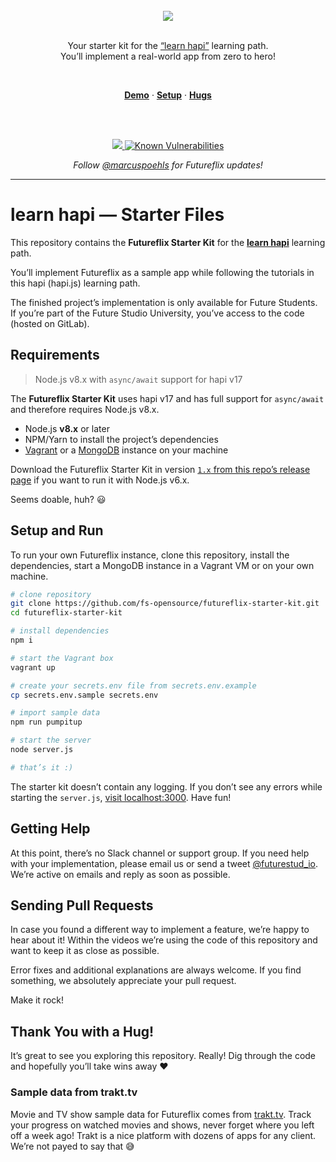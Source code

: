 
<div align="center">
  <br/>
  <a href="http://learnhapi.com">
    <img src="https://futurestud.io/blog/content/images/2018/01/futureflix-teaser.jpg" />
  </a>
  <br/>
  <br/>
  <p>
    Your starter kit for the <a href="http://learnhapi.com">“learn hapi”</a> learning path.
    <br/>
    You’ll implement a real-world app from zero to hero!
  </p>
  <br/>
  <p>
    <a href="https://futureflix.space"><strong>Demo</strong></a> ·
    <a href="#setup-and-run"><strong>Setup</strong></a> ·
    <a href="#thank-you-with-a-hug"><strong>Hugs</strong></a>
  </p>
  <br/>
  <br/>
  <p>
    <a href="https://travis-ci.org/fs-opensource/futureflix-starter-kit">
      <img src="https://travis-ci.org/fs-opensource/futureflix-starter-kit.svg?branch=master"/>
    </a>
    <a href="https://snyk.io/test/github/fs-opensource/futureflix-starter-kit">
      <img src="https://snyk.io/test/github/fs-opensource/futureflix-starter-kit/badge.svg" alt="Known Vulnerabilities" data-canonical-src="https://snyk.io/test/github/fs-opensource/futureflix-starter-kit" style="max-width:100%;">
    </a>
  </p>
  <p>
    <em>Follow <a href="http://twitter.com/marcuspoehls">@marcuspoehls</a> for Futureflix updates!</em>
  </p>
</div>


---

# learn hapi — Starter Files
This repository contains the **Futureflix Starter Kit** for the **[learn hapi](http://learnhapi.com)** learning path.

You’ll implement Futureflix as a sample app while following the tutorials in this hapi (hapi.js) learning path.

The finished project’s implementation is only available for Future Students. If you’re part of the Future Studio University, you’ve access to the code (hosted on GitLab).


## Requirements
> Node.js v8.x with `async/await` support for hapi v17

The **Futureflix Starter Kit** uses hapi v17 and has full support for `async/await` and therefore requires Node.js v8.x.

- Node.js **v8.x** or later
- NPM/Yarn to install the project’s dependencies
- [Vagrant](https://www.vagrantup.com/) or a [MongoDB](https://docs.mongodb.com/manual/installation/) instance on your machine

Download the Futureflix Starter Kit in version [`1.x` from this repo’s release page](https://github.com/fs-opensource/futureflix-starter-kit/releases) if you want to run it with Node.js v6.x.

Seems doable, huh? 😃


## Setup and Run
To run your own Futureflix instance, clone this repository, install the dependencies, start a MongoDB instance in a Vagrant VM or on your own machine.

```bash
# clone repository
git clone https://github.com/fs-opensource/futureflix-starter-kit.git
cd futureflix-starter-kit

# install dependencies
npm i

# start the Vagrant box
vagrant up

# create your secrets.env file from secrets.env.example
cp secrets.env.sample secrets.env

# import sample data
npm run pumpitup

# start the server
node server.js

# that’s it :)
```

The starter kit doesn’t contain any logging. If you don’t see any errors while starting the `server.js`,
[visit localhost:3000](http://localhost:3000). Have fun!


## Getting Help
At this point, there’s no Slack channel or support group. If you need help with your implementation, please email us or send a tweet [@futurestud_io](https://twitter.com/futurestud_io). We’re active on emails and reply as soon as possible.


## Sending Pull Requests
In case you found a different way to implement a feature, we’re happy to hear about it! Within the videos we’re using the code of this repository and want to keep it as close as possible.

Error fixes and additional explanations are always welcome. If you find something, we absolutely appreciate your pull request.

Make it rock!

## Thank You with a Hug!
It’s great to see you exploring this repository. Really! Dig through the code and hopefully you’ll take wins away ❤️

### Sample data from trakt.tv
Movie and TV show sample data for Futureflix comes from [trakt.tv](https://trakt.tv/). Track your progress on watched movies and shows, never forget where you left off a week ago! Trakt is a nice platform with dozens of apps for any client. 
We’re not payed to say that 😅
